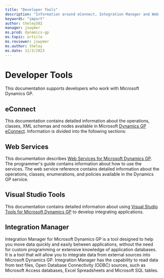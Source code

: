 ```yaml
---
title: "Developer Tools"
description: "Information around eConnect, Integration Manager and Web Services in Microsoft Dynamics GP."
keywords: "import"
author: theley502
manager: jswymer
ms.prod: dynamics-gp
ms.topic: article
ms.reviewer: jswymer
ms.author: theley
ms.date: 11/3/2023
---
```


# Developer Tools

This documentation supports developers who work with Microsoft Dynamics GP.

## eConnect 

This documentation contains detailed information about the operations, classes, XML schemas and nodes available in Microsoft [Dynamics GP eConnect](/previous-versions/dynamicsgp/developer/bb219081(v=msdn.10)). Information is divided into the following sections:

## Web Services

This documentation describes [Web Services for Microsoft Dynamics GP](/previous-versions/dynamicsgp/developer/cc534132(v=msdn.10)). 
The programmer's guide contains information about how to use the services. 
The web service reference contains detailed information about the operations, classes, enumerations, and policies available in the Dynamics GP service. 

## Visual Studio Tools

This documentation contains detailed information about using [Visual Studio Tools for Microsoft Dynamics GP](/previous-versions/dynamicsgp/developer/cc543538(v=msdn.10)) to develop integrating applications. 

## Integration Manager

Integration Manager for Microsoft Dynamics GP is a tool designed to help you move data quickly and easily between applications, without the need for custom programming or extensive knowledge of application databases.  It is a tool that will allow you to integrate data from external sources into Microsoft Dynamics GP. Integration Manager has the capability to read data from text files, Open Database Connectivity (ODBC) sources, such as Microsoft Access databases, Excel Spreadsheets and Microsoft SQL tables.

